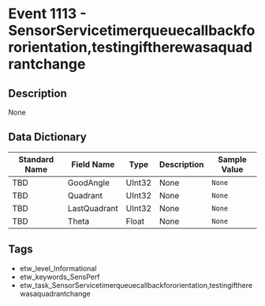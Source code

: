 # Event 1113 - SensorServicetimerqueuecallbackfororientation,testingiftherewasaquadrantchange

## Description
None

## Data Dictionary
|Standard Name|Field Name|Type|Description|Sample Value|
|---|---|---|---|---|
|TBD|GoodAngle|UInt32|None|`None`|
|TBD|Quadrant|UInt32|None|`None`|
|TBD|LastQuadrant|UInt32|None|`None`|
|TBD|Theta|Float|None|`None`|

## Tags
* etw_level_Informational
* etw_keywords_SensPerf
* etw_task_SensorServicetimerqueuecallbackfororientation,testingiftherewasaquadrantchange